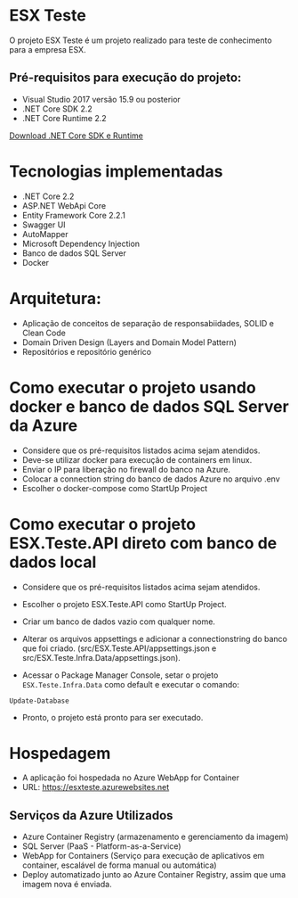 ESX Teste
=====================

O projeto ESX Teste é um projeto realizado para teste de conhecimento para a empresa ESX.

## Pré-requisitos para execução do projeto:
- Visual Studio 2017 versão 15.9 ou posterior
- .NET Core SDK 2.2
- .NET Core Runtime 2.2

[Download .NET Core SDK e Runtime](https://dotnet.microsoft.com/download)

# Tecnologias implementadas

- .NET Core 2.2
- ASP.NET WebApi Core
- Entity Framework Core 2.2.1
- Swagger UI
- AutoMapper
- Microsoft Dependency Injection
- Banco de dados SQL Server
- Docker

# Arquitetura:

- Aplicação de conceitos de separação de responsabiidades, SOLID e Clean Code
- Domain Driven Design (Layers and Domain Model Pattern)
- Repositórios e repositório genérico

# Como executar o projeto usando docker e banco de dados SQL Server da Azure

- Considere que os pré-requisitos listados acima sejam atendidos.
- Deve-se utilizar docker para execução de containers em linux.
- Enviar o IP para liberação no firewall do banco na Azure.
- Colocar a connection string do banco de dados Azure no arquivo .env
- Escolher o docker-compose como StartUp Project

# Como executar o projeto ESX.Teste.API direto com banco de dados local

- Considere que os pré-requisitos listados acima sejam atendidos.
- Escolher o projeto ESX.Teste.API como StartUp Project.
- Criar um banco de dados vazio com qualquer nome.
- Alterar os arquivos appsettings e adicionar a connectionstring do banco que foi criado. (src/ESX.Teste.API/appsettings.json e src/ESX.Teste.Infra.Data/appsettings.json).

- Acessar o Package Manager Console, setar o projeto ``ESX.Teste.Infra.Data`` como default e executar o comando:

```
Update-Database
```

- Pronto, o projeto está pronto para ser executado.

# Hospedagem

- A aplicação foi hospedada no Azure WebApp for Container 
- URL: https://esxteste.azurewebsites.net


## Serviços da Azure Utilizados
 - Azure Container Registry (armazenamento e gerenciamento da imagem)
 - SQL Server (PaaS - Platform-as-a-Service)
 - WebApp for Containers (Serviço para execução de aplicativos em container, escalável de forma manual ou automática)
 - Deploy automatizado junto ao Azure Container Registry, assim que uma imagem nova é enviada.





